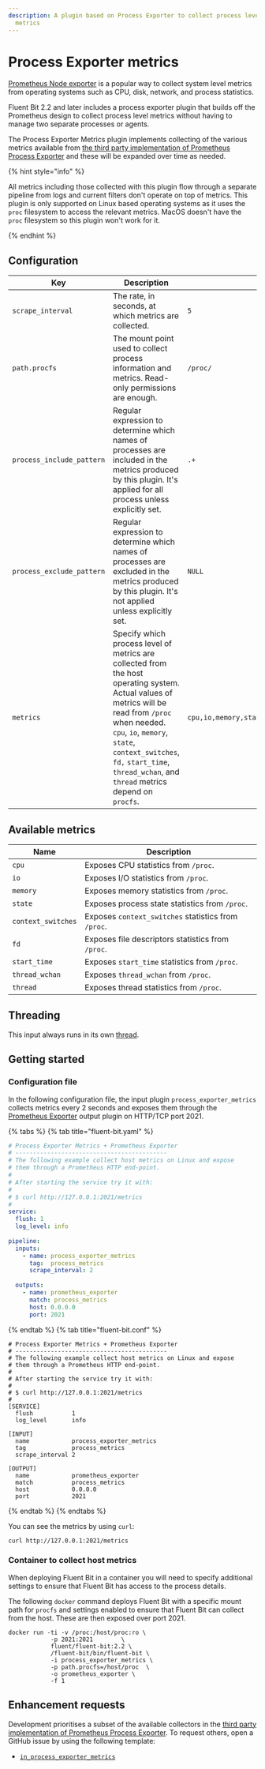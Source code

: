 ```yaml
---
description: A plugin based on Process Exporter to collect process level of metrics of system
  metrics
---
```


# Process Exporter metrics

[Prometheus Node exporter](https://github.com/prometheus/node_exporter) is a popular way to collect system level metrics from operating systems such as CPU, disk, network, and process statistics.

Fluent Bit 2.2 and later includes a process exporter plugin that builds off the Prometheus design to collect process level metrics without having to manage two separate processes or agents.

The Process Exporter Metrics plugin implements collecting of the various metrics available from [the third party implementation of Prometheus Process Exporter](https://github.com/ncabatoff/process-exporter) and these will be expanded over time as needed.

{% hint style="info" %}

All metrics including those collected with this plugin flow through a separate pipeline from logs and current filters don't 
operate on top of metrics. This plugin is only supported on Linux based operating systems as it uses the `proc` filesystem to 
access the relevant metrics. MacOS doesn't have the `proc` filesystem so this plugin won't work for it.

{% endhint %}

## Configuration

| Key                       | Description                                                                                                                                                                                                                                                                           | Default                                                                  |
|---------------------------|---------------------------------------------------------------------------------------------------------------------------------------------------------------------------------------------------------------------------------------------------------------------------------------|--------------------------------------------------------------------------|
| `scrape_interval`         | The rate, in seconds, at which metrics are collected.                                                                                                                                                                                                                                 | `5`                                                                      |
| `path.procfs`             | The mount point used to collect process information and metrics. Read-only permissions are enough.                                                                                                                                                                                    | `/proc/`                                                                 |
| `process_include_pattern` | Regular expression to determine which names of processes are included in the metrics produced by this plugin. It's applied for all process unless explicitly set.                                                                                                                     | `.+`                                                                     |
| `process_exclude_pattern` | Regular expression to determine which names of processes are excluded in the metrics produced by this plugin. It's not applied unless explicitly set.                                                                                                                                 | `NULL`                                                                   |
| `metrics`                 | Specify which process level of metrics are collected from the host operating system. Actual values of metrics will be read from `/proc` when needed. `cpu`, `io`, `memory`, `state`, `context_switches`, `fd,` `start_time`, `thread_wchan`, and `thread` metrics depend on `procfs`. | `cpu,io,memory,state,context_switches,fd,start_time,thread_wchan,thread` |

## Available  metrics

| Name               | Description                                         |
|--------------------|-----------------------------------------------------|
| `cpu`              | Exposes CPU statistics from `/proc`.                |
| `io`               | Exposes I/O statistics from `/proc`.                |
| `memory`           | Exposes memory statistics from `/proc`.             |
| `state`            | Exposes process state statistics from `/proc`.      |
| `context_switches` | Exposes `context_switches` statistics from `/proc`. |
| `fd`               | Exposes file descriptors statistics from `/proc`.   |
| `start_time`       | Exposes `start_time` statistics from `/proc`.       |
| `thread_wchan`     | Exposes `thread_wchan` from `/proc`.                |
| `thread`           | Exposes thread statistics from `/proc`.             |

## Threading

This input always runs in its own [thread](../../administration/multithreading.md#inputs).

## Getting started

### Configuration file

In the following configuration file, the input plugin `process_exporter_metrics` collects metrics every 2 seconds and exposes them through the [Prometheus Exporter](../outputs/prometheus-exporter.md) output plugin on HTTP/TCP port 2021.

{% tabs %}
{% tab title="fluent-bit.yaml" %}

```yaml
# Process Exporter Metrics + Prometheus Exporter
# -------------------------------------------
# The following example collect host metrics on Linux and expose
# them through a Prometheus HTTP end-point.
#
# After starting the service try it with:
#
# $ curl http://127.0.0.1:2021/metrics
#
service:
  flush: 1
  log_level: info
    
pipeline:
  inputs:
    - name: process_exporter_metrics
      tag:  process_metrics
      scrape_interval: 2
      
  outputs:
    - name: prometheus_exporter
      match: process_metrics
      host: 0.0.0.0
      port: 2021
```

{% endtab %}
{% tab title="fluent-bit.conf" %}

```text
# Process Exporter Metrics + Prometheus Exporter
# -------------------------------------------
# The following example collect host metrics on Linux and expose
# them through a Prometheus HTTP end-point.
#
# After starting the service try it with:
#
# $ curl http://127.0.0.1:2021/metrics
#
[SERVICE]
  flush           1
  log_level       info

[INPUT]
  name            process_exporter_metrics
  tag             process_metrics
  scrape_interval 2

[OUTPUT]
  name            prometheus_exporter
  match           process_metrics
  host            0.0.0.0
  port            2021
```

{% endtab %}
{% endtabs %}

You can see the metrics by using `curl`:

```shell
curl http://127.0.0.1:2021/metrics
```

### Container to collect host metrics

When deploying Fluent Bit in a container you will need to specify additional settings to ensure that Fluent Bit has access to the process details.

The following `docker` command deploys Fluent Bit with a specific mount path for
`procfs` and settings enabled to ensure that Fluent Bit can collect from the host.
These are then exposed over port 2021.

```shell
docker run -ti -v /proc:/host/proc:ro \
            -p 2021:2021        \
            fluent/fluent-bit:2.2 \
            /fluent-bit/bin/fluent-bit \
            -i process_exporter_metrics \
            -p path.procfs=/host/proc  \
            -o prometheus_exporter \
            -f 1
```

## Enhancement requests

Development prioritises a subset of the available collectors in the [third party implementation of Prometheus Process Exporter](https://github.com/ncabatoff/process-exporter). To request others, open a GitHub issue by using the following template:

- [`in_process_exporter_metrics`](https://github.com/fluent/fluent-bit/issues/new?assignees=\&labels=\&template=feature_request.md\&title=in_process_exporter_metrics:%20add%20ABC%20collector)
